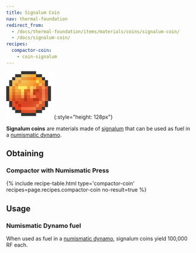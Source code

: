 ```yaml
---
title: Signalum Coin
nav: thermal-foundation
redirect_from:
  - /docs/thermal-foundation/items/materials/coins/signalum-coin/
  - /docs/signalum-coin/
recipes:
  compactor-coin:
    - coin-signalum
---
```


![Signalum coin](/assets/images/thermal-foundation/coin-signalum.png){:style="height: 128px"}


**Signalum coins** are materials made of [signalum](/docs/signalum-ingot/) that
can be used as fuel in a [numismatic dynamo](/docs/numismatic-dynamo/).


Obtaining
---------

### Compactor with Numismatic Press
{% include recipe-table.html type='compactor-coin' recipes=page.recipes.compactor-coin no-result=true %}


Usage
-----

### Numismatic Dynamo fuel
When used as fuel in a [numismatic dynamo](/docs/numismatic-dynamo/), signalum
coins yield 100,000 RF each.
